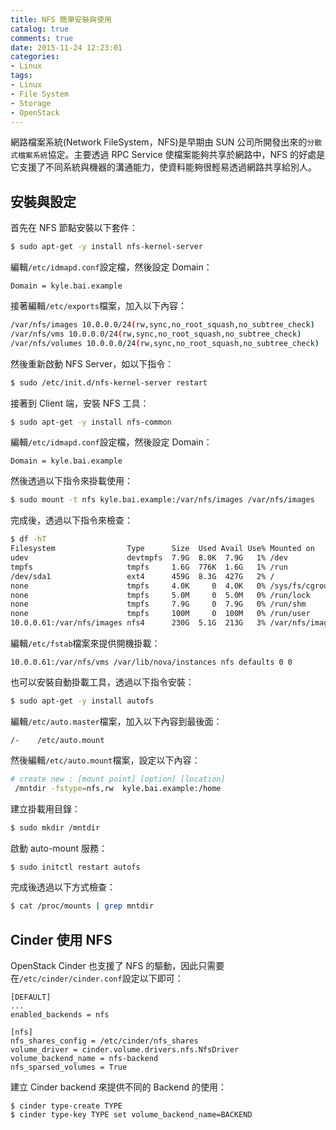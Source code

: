 ```yaml
---
title: NFS 簡單安裝與使用
catalog: true
comments: true
date: 2015-11-24 12:23:01
categories:
- Linux
tags:
- Linux
- File System
- Storage
- OpenStack
---
```

網路檔案系統(Network FileSystem，NFS)是早期由 SUN 公司所開發出來的`分散式檔案系統`協定。主要透過 RPC Service 使檔案能夠共享於網路中，NFS 的好處是它支援了不同系統與機器的溝通能力，使資料能夠很輕易透過網路共享給別人。

<!--more-->

## 安裝與設定
首先在 NFS 節點安裝以下套件：
```sh
$ sudo apt-get -y install nfs-kernel-server
```

編輯`/etc/idmapd.conf`設定檔，然後設定 Domain：
```
Domain = kyle.bai.example
```

接著編輯`/etc/exports`檔案，加入以下內容：
```sh
/var/nfs/images 10.0.0.0/24(rw,sync,no_root_squash,no_subtree_check)
/var/nfs/vms 10.0.0.0/24(rw,sync,no_root_squash,no_subtree_check)
/var/nfs/volumes 10.0.0.0/24(rw,sync,no_root_squash,no_subtree_check)
```

然後重新啟動 NFS Server，如以下指令：
```sh
$ sudo /etc/init.d/nfs-kernel-server restart
```

接著到 Client 端，安裝 NFS 工具：
```sh
$ sudo apt-get -y install nfs-common
```

編輯`/etc/idmapd.conf`設定檔，然後設定 Domain：
```
Domain = kyle.bai.example
```

然後透過以下指令來掛載使用：
```sh
$ sudo mount -t nfs kyle.bai.example:/var/nfs/images /var/nfs/images
```

完成後，透過以下指令來檢查：
```sh
$ df -hT
Filesystem                Type      Size  Used Avail Use% Mounted on
udev                      devtmpfs  7.9G  8.0K  7.9G   1% /dev
tmpfs                     tmpfs     1.6G  776K  1.6G   1% /run
/dev/sda1                 ext4      459G  8.3G  427G   2% /
none                      tmpfs     4.0K     0  4.0K   0% /sys/fs/cgroup
none                      tmpfs     5.0M     0  5.0M   0% /run/lock
none                      tmpfs     7.9G     0  7.9G   0% /run/shm
none                      tmpfs     100M     0  100M   0% /run/user
10.0.0.61:/var/nfs/images nfs4      230G  5.1G  213G   3% /var/nfs/images
```

編輯`/etc/fstab`檔案來提供開機掛載：
```
10.0.0.61:/var/nfs/vms /var/lib/nova/instances nfs defaults 0 0
```

也可以安裝自動掛載工具，透過以下指令安裝：
```sh
$ sudo apt-get -y install autofs
```

編輯`/etc/auto.master`檔案，加入以下內容到最後面：
```
/-    /etc/auto.mount
```

然後編輯`/etc/auto.mount`檔案，設定以下內容：
```sh
# create new : [mount point] [option] [location]
 /mntdir -fstype=nfs,rw  kyle.bai.example:/home
```

建立掛載用目錄：
```sh
$ sudo mkdir /mntdir
```

啟動 auto-mount 服務：
```sh
$ sudo initctl restart autofs
```

完成後透過以下方式檢查：
```sh
$ cat /proc/mounts | grep mntdir
```

## Cinder 使用 NFS
OpenStack Cinder 也支援了 NFS 的驅動，因此只需要在`/etc/cinder/cinder.conf`設定以下即可：
```
[DEFAULT]
...
enabled_backends = nfs

[nfs]
nfs_shares_config = /etc/cinder/nfs_shares
volume_driver = cinder.volume.drivers.nfs.NfsDriver
volume_backend_name = nfs-backend
nfs_sparsed_volumes = True
```

建立 Cinder backend 來提供不同的 Backend 的使用：
```
$ cinder type-create TYPE
$ cinder type-key TYPE set volume_backend_name=BACKEND
```
